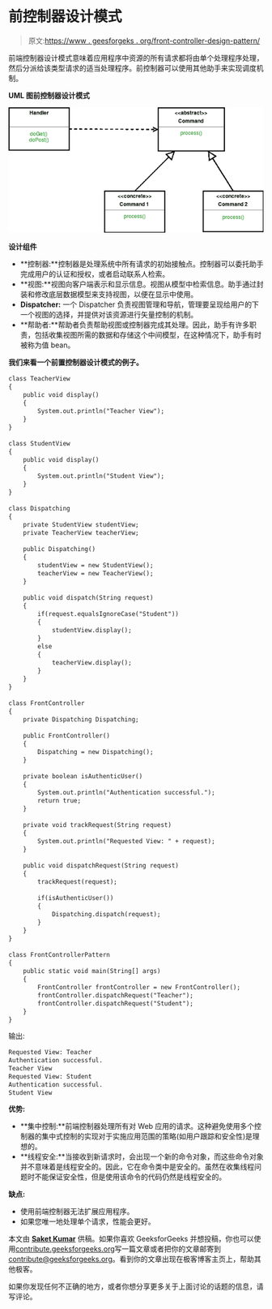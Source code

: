 # 前控制器设计模式

> 原文:[https://www . geesforgeks . org/front-controller-design-pattern/](https://www.geeksforgeeks.org/front-controller-design-pattern/)

前端控制器设计模式意味着应用程序中资源的所有请求都将由单个处理程序处理，然后分派给该类型请求的适当处理程序。前控制器可以使用其他助手来实现调度机制。

**UML 图前控制器设计模式**

[![](img/d74181776ec39d47428ec102fed1e9c9.png)](https://media.geeksforgeeks.org/wp-content/uploads/uml-front-controller-design-pattern.png)

**设计组件**

*   **控制器:**控制器是处理系统中所有请求的初始接触点。控制器可以委托助手完成用户的认证和授权，或者启动联系人检索。
*   **视图:**视图向客户端表示和显示信息。视图从模型中检索信息。助手通过封装和修改底层数据模型来支持视图，以便在显示中使用。
*   **Dispatcher:** 一个 Dispatcher 负责视图管理和导航，管理要呈现给用户的下一个视图的选择，并提供对该资源进行矢量控制的机制。
*   **帮助者:**帮助者负责帮助视图或控制器完成其处理。因此，助手有许多职责，包括收集视图所需的数据和存储这个中间模型，在这种情况下，助手有时被称为值 bean。

**我们来看一个前置控制器设计模式的例子。**

```
class TeacherView 
{
    public void display()
    {
        System.out.println("Teacher View");
    }
}

class StudentView 
{
    public void display()
    {
        System.out.println("Student View");
    }
}

class Dispatching 
{
    private StudentView studentView;
    private TeacherView teacherView;

    public Dispatching()
    {
        studentView = new StudentView();
        teacherView = new TeacherView();
    }

    public void dispatch(String request)
    {
        if(request.equalsIgnoreCase("Student"))
        {
            studentView.display();
        }
        else
        {
            teacherView.display();
        }    
    }
}

class FrontController 
{
    private Dispatching Dispatching;

    public FrontController()
    {
        Dispatching = new Dispatching();
    }

    private boolean isAuthenticUser()
    {
        System.out.println("Authentication successful.");
        return true;
    }

    private void trackRequest(String request)
    {
        System.out.println("Requested View: " + request);
    }

    public void dispatchRequest(String request)
    {
        trackRequest(request);

        if(isAuthenticUser())
        {
            Dispatching.dispatch(request);
        }    
    }
}

class FrontControllerPattern
{
    public static void main(String[] args) 
    {
        FrontController frontController = new FrontController();
        frontController.dispatchRequest("Teacher");
        frontController.dispatchRequest("Student");
    }
}
```

输出:

```
Requested View: Teacher
Authentication successful.
Teacher View
Requested View: Student
Authentication successful.
Student View

```

**优势:**

*   **集中控制:**前端控制器处理所有对 Web 应用的请求。这种避免使用多个控制器的集中式控制的实现对于实施应用范围的策略(如用户跟踪和安全性)是理想的。
*   **线程安全:**当接收到新请求时，会出现一个新的命令对象，而这些命令对象并不意味着是线程安全的。因此，它在命令类中是安全的。虽然在收集线程问题时不能保证安全性，但是使用该命令的代码仍然是线程安全的。

**缺点:**

*   使用前端控制器无法扩展应用程序。
*   如果您唯一地处理单个请求，性能会更好。

本文由 **[Saket Kumar](https://github.com/saketkumar95)** 供稿。如果你喜欢 GeeksforGeeks 并想投稿，你也可以使用[contribute.geeksforgeeks.org](http://www.contribute.geeksforgeeks.org)写一篇文章或者把你的文章邮寄到 contribute@geeksforgeeks.org。看到你的文章出现在极客博客主页上，帮助其他极客。

如果你发现任何不正确的地方，或者你想分享更多关于上面讨论的话题的信息，请写评论。